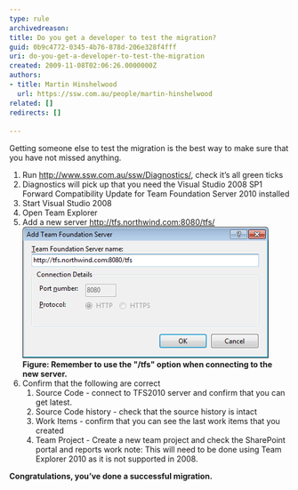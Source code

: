 ```yaml
---
type: rule
archivedreason: 
title: Do you get a developer to test the migration?
guid: 0b9c4772-0345-4b76-878d-206e328f4fff
uri: do-you-get-a-developer-to-test-the-migration
created: 2009-11-08T02:06:26.0000000Z
authors:
- title: Martin Hinshelwood
  url: https://ssw.com.au/people/martin-hinshelwood
related: []
redirects: []

---
```


Getting someone else to test the migration is the best way to make sure that you have not missed anything.

1. Run http://www.ssw.com.au/ssw/Diagnostics/, check it’s all green ticks
2. Diagnostics will pick up that you need the Visual Studio 2008 SP1 Forward Compatibility Update for Team Foundation Server 2010 installed
3. Start Visual Studio 2008
4. Open Team Explorer
5. Add a new server http://tfs.northwind.com:8080/tfs/ 
![Add Team Foundation Serve](AddTeamFoundationServer.png) 
 **Figure: Remember to use the "/tfs" option when connecting to the new server.**
6. Confirm that the following are correct
    1. Source Code - connect to TFS2010 server and confirm that you can get latest.
    2. Source Code history - check that the source history is intact
    3. Work Items - confirm that you can see the last work items that you created
    4. Team Project - Create a new team project and check the SharePoint portal and reports work
note: This will need to be done using Team Explorer 2010 as it is not supported in 2008.


 **Congratulations, you’ve done a successful migration.** 





<!--endintro-->
